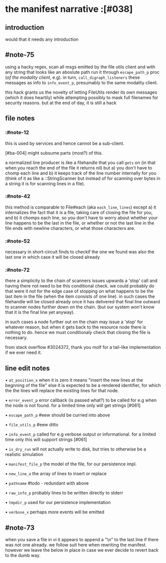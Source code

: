 # the manifest narrative :[#038]

## introduction

would that it needs any introduction



## #note-75

using a hacky regex, scan all msgs emitted by the file utils client and with
any string that looks like an aboslute path run it through `escape_path_p`
proc (*of the modality client*, e.g). in turn, `call_digraph_listeners`
these messages as info to `info_event_p`, presumably to the same modality client.

this hack grants us the novelty of letting FileUtils render its own messages
(which it does heartily) while attempting possibly to mask full filenames for
security reasons. but at the end of day, it is still a hack




## file notes

### :#note-12

this is used by services and hence cannot be a sub-client.

[#ba-004] might subsume parts (most?) of this.

a normalized line producer is like a filehandle that you call `gets` on
(in that when you reach the end of the file it returns nil) but a) you
don't have to chomp each line and b) it keeps track of the line number
internally for you (think of it as like a ::StringScanner but instead of
for scanning over bytes in a string it is for scanning lines in a file).



### :#note-42

this method is comparable to File#each (aka `each_line`, `lines`)
except a) it internalizes the fact that it is a file, taking care of
closing the file for you, and b) it chomps each line, so you don't have
to worry about whether your line happens to be the last in the file,
or whether or not the last line in the file ends with newline characters,
or what those characters are.



### :#note-52

necessary in short-circuit finds to checkif the one we found was also the
last one in which case it will be closed already



### :#note-72

there a simplicity to the chain of scanners issues upwards a 'stop' call
and having there not need to be this conditional check. we could
probably do that were it not for the edge case of stopping on what
happens to be the last item in the file (when the item consists of one line).
in such cases the filehandle will be closed already once it has
delivered that final line outward to scanner nodes further down on the
chain. (but our system won't know that it is the
final line yet anyway).

in such cases a node further out on the chain may issue a 'stop' for
whatever reason, but when it gets back to the resource node there is
nothing to do. hence we must conditionaly check that closing the file
is necessary.



from stack overflow #3024372, thank you molf for a tail-like
implementation if we ever need it.




## line edit notes

• `at_position_x`  when it is zero it means "insert the new lines at
                   the begnning of the file" else it is expected to be a
   rendered identifier, for which the the lines will replace the existing
   lines for that node.


• `error_event_p`  error callback (is passed what?) to be called for e.g when
                   the node is not found. for a limited time only will
                   get strings [#061]


• `escape_path_p`  #eew should be curried into above


• `file_utils_p`  #eew ditto


• `info_event_p`  called for e.g verbose output or informational.
                  for a limited time only this will support strings [#061]


• `is_dry_run`  will not actually write to disk, but tries to otherwise
                be a realistic simulation


• `manifest_file_p`  the model of the file, for our persistence impl.


• `new_line_a`  the array of lines to insert or replace


• `pathname`  #todo - redundant with above


• `raw_info_p` probably lines to be written directly to stderr


• `tmpdir_p`  used for our persistence implementation


• `verbose_x`  perhaps more events will be emitted



## #note-73

when you save a file in vi it appears to append a "\n" to the
last line if there was not one already. we follow suit here when
rewriting the manifest. however we leave the below in place in case
we ever decide to revert back to the dumb way.
